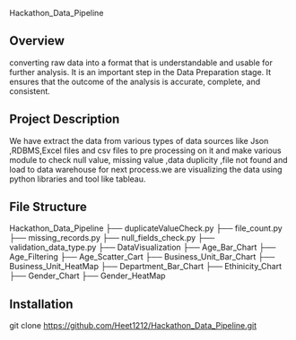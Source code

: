 Hackathon_Data_Pipeline

## Overview
converting raw data into a format that is understandable and usable for further analysis. It is an important step in the Data Preparation stage. It ensures that the outcome of the analysis is accurate, complete, and consistent. 

## Project Description

We have extract the data from various types of data sources like Json ,RDBMS,Excel files and csv files to pre processing on it and make various module to check null value, missing value ,data duplicity ,file not found and load to data warehouse for next process.we  are visualizing the data using python libraries and tool like tableau.

## File Structure
Hackathon_Data_Pipeline
├── duplicateValueCheck.py
├── file_count.py
├── missing_records.py
├── null_fields_check.py
├── validation_data_type.py
├── DataVisualization
          ├── Age_Bar_Chart
          ├── Age_Filtering
          ├── Age_Scatter_Cart
            ├── Business_Unit_Bar_Chart
          ├── Business_Unit_HeatMap
            ├── Department_Bar_Chart
            ├── Ethinicity_Chart
            ├── Gender_Chart
            ├──  Gender_HeatMap


## Installation
 git clone https://github.com/Heet1212/Hackathon_Data_Pipeline.git




